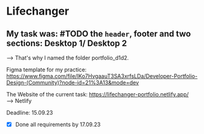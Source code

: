 # Lifechanger
## My task was: #TODO the <code>header</code>, footer and two sections: Desktop 1/ Desktop 2
--> That's why I named the folder portfolio_d1d2.

Figma template for my practice:
https://www.figma.com/file/IKo7HvgaauT3SA3xrfsLDa/Developer-Portfolio-Design-(Community)?node-id=21%3A13&mode=dev

The Website of the current task:
https://lifechanger-portfolio.netlify.app/
<br />
--> Netlify

Deadline: 15.09.23 <br />
- [x] Done all requirements by 17.09.23